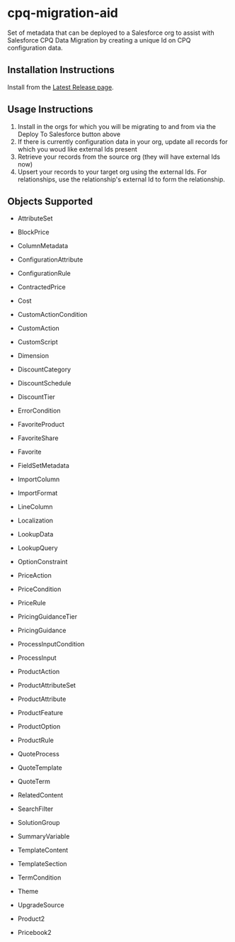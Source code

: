 # cpq-migration-aid

Set of metadata that can be deployed to a Salesforce org to assist with Salesforce CPQ Data Migration by creating a unique Id on CPQ configuration data.

## Installation Instructions

Install from the [Latest Release page](https://github.com/dmgerow/cpq-migration-aid/releases/latest/).

## Usage Instructions

1. Install in the orgs for which you will be migrating to and from via the Deploy To Salesforce button above
2. If there is currently configuration data in your org, update all records for which you woud like external Ids present
3. Retrieve your records from the source org (they will have external Ids now)
4. Upsert your records to your target org using the external Ids. For relationships, use the relationship's external Id to form the relationship.

## Objects Supported

- AttributeSet

- BlockPrice

- ColumnMetadata

- ConfigurationAttribute

- ConfigurationRule

- ContractedPrice

- Cost

- CustomActionCondition

- CustomAction

- CustomScript

- Dimension

- DiscountCategory

- DiscountSchedule

- DiscountTier

- ErrorCondition

- FavoriteProduct

- FavoriteShare

- Favorite

- FieldSetMetadata

- ImportColumn

- ImportFormat

- LineColumn

- Localization

- LookupData

- LookupQuery

- OptionConstraint

- PriceAction

- PriceCondition

- PriceRule

- PricingGuidanceTier

- PricingGuidance

- ProcessInputCondition

- ProcessInput

- ProductAction

- ProductAttributeSet

- ProductAttribute

- ProductFeature

- ProductOption

- ProductRule

- QuoteProcess

- QuoteTemplate

- QuoteTerm

- RelatedContent

- SearchFilter

- SolutionGroup

- SummaryVariable

- TemplateContent

- TemplateSection

- TermCondition

- Theme

- UpgradeSource

- Product2

- Pricebook2
